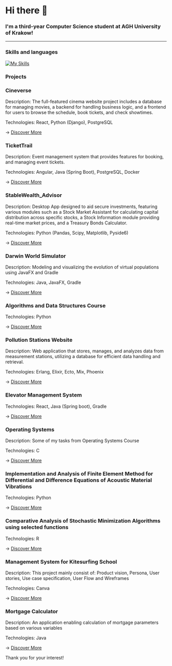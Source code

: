 # Hi there 👋

### I'm a third-year Computer Science student at AGH University of Krakow!

---

### Skills and languages


[![My Skills](https://skillicons.dev/icons?i=py,java,react,postgres,mysql,html,css,git,maven,gradle,postman,vite)](https://skillicons.dev)

### Projects


### Cineverse

Description:  The full-featured cinema website project includes a database for managing movies, a backend for handling business logic, and a frontend for users to browse the schedule, book tickets, and check showtimes.

Technologies:  React, Python (Django), PostgreSQL

->  [Discover More](https://github.com/WiktorDybalski/Cineverse)

### TicketTrail

Description: Event management system that provides features for booking, and managing event tickets. 

Technologies:  Angular, Java (Spring Boot), PostgreSQL, Docker

->  [Discover More](https://github.com/WiktorDybalski/EventSystem)

### StableWealth_Advisor

Description:  Desktop App designed to aid secure investments, featuring various modules such as a Stock Market Assistant for calculating capital distribution across specific stocks, a Stock Information module providing real-time market prices, and a Treasury Bonds Calculator.

Technologies:  Python (Pandas, Scipy, Matplotlib, Pyside6)

->  [Discover More](https://github.com/WiktorDybalski/StableWealth_Advisor)


### Darwin World Simulator

Description:  Modeling and visualizing the evolution of virtual populations using JavaFX and Gradle

Technologies:  Java, JavaFX, Gradle

->  [Discover More](https://github.com/WiktorDybalski/PO_PROJEKT_DYBALSKI_GRZYBACZ)


### Algorithms and Data Structures Course

Technologies:  Python

->  [Discover More](https://github.com/WiktorDybalski/Python_projects-term_2-ASD)


### Pollution Stations Website

Description:  Web application that stores, manages, and analyzes data from measurement stations, utilizing a database for efficient data handling and retrieval.

Technologies:  Erlang, Elixir, Ecto, Mix, Phoenix

->  [Discover More](https://github.com/WiktorDybalski/Pollution_stations_website)

### Elevator Management System

Technologies: React, Java (Spring boot), Gradle

->  [Discover More](https://github.com/WiktorDybalski/Elevator_System)


### Operating Systems

Description:  Some of my tasks from Operating Systems Course  

Technologies:  C

->  [Discover More](https://github.com/WiktorDybalski/SysOps)


### Implementation and Analysis of Finite Element Method for Differential and Difference Equations of Acoustic Material Vibrations

Technologies:  Python

->  [Discover More](https://github.com/WiktorDybalski/Finite-Element-Method-for-Differential-and-Difference-Equations-)


### Comparative Analysis of Stochastic Minimization Algorithms using selected functions

Technologies:  R

->  [Discover More](https://github.com/WiktorDybalski/Stochastic_minimization)


### Management System for Kitesurfing School

Description:  This project mainly consist of: Product vision, Persona, User stories, Use case specification, User Flow and Wireframes

Technologies:  Canva

->  [Discover More](https://github.com/WiktorDybalski/Inzynieria-Wymagan-i-Jakosci)


### Mortgage Calculator

Description:  An application enabling calculation of mortgage parameters based on various variables  

Technologies:  Java

->  [Discover More](https://github.com/WiktorDybalski/Mortgage_calculator)


Thank you for your interest!
